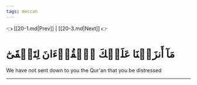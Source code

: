 ```yaml
---
tags: meccan
---
```


👈 [[20-1.md|Prev]] | [[20-3.md|Next]] 👉

# مَآ أَنزَلۡنَا عَلَيۡكَ ٱلۡقُرۡءَانَ لِتَشۡقَىٰٓ

We have not sent down to you the Qur'an that you be distressed

---

